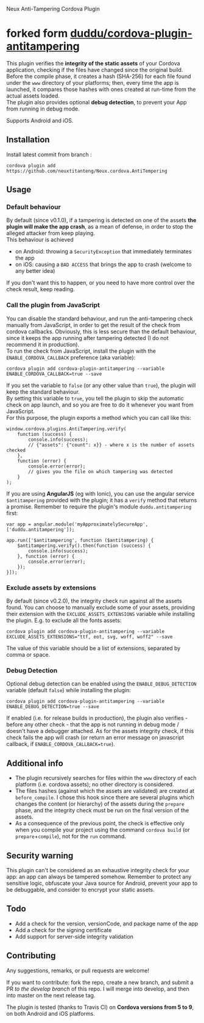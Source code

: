 Neux Anti-Tampering Cordova Plugin

forked form [duddu/cordova-plugin-antitampering](https://github.com/duddu/cordova-plugin-antitampering)
=============================


This plugin verifies the **integrity of the static assets** of your Cordova application, checking if the files have changed since the original build.  
Before the compile phase, it creates a hash (SHA-256) for each file found under the `www` directory of your platforms; then, every time the app is launched, it compares those hashes with ones created at run-time from the actual assets loaded.  
The plugin also provides optional **debug detection**, to prevent your App from running in debug mode.  

Supports Android and iOS.

## Installation

Install latest commit from branch :

    cordova plugin add https://github.com/neuxtitanteng/Neux.cordova.AntiTempering

## Usage

### Default behaviour

By default (since v0.1.0), if a tampering is detected on one of the assets **the plugin will make the app crash**, as a mean of defense, in order to stop the alleged attacker from keep playing.  
This behaviour is achieved
- on Android: throwing a `SecurityException` that immediately terminates the app
- on iOS: causing a `BAD ACCESS` that brings the app to crash (welcome to any better idea)

If you don't want this to happen, or you need to have more control over the check result, keep reading.

### Call the plugin from JavaScript

You can disable the standard behaviour, and run the anti-tampering check manually from JavaScript, in order to get the result of the check from cordova callbacks. Obviously, this is less secure than the default behaviour, since it keeps the app running after tampering detected (I do not recommend it in production).  
To run the check from JavaScript, install the plugin with the `ENABLE_CORDOVA_CALLBACK` preference (aka variable):

    cordova plugin add cordova-plugin-antitampering --variable ENABLE_CORDOVA_CALLBACK=true --save

If you set the variable to `false` (or any other value than `true`), the plugin will keep the standard behaviour.  
By setting this variable to `true`, you tell the plugin to skip the automatic check on app launch, and so you are free to do it whenever you want from JavaScript.  
For this purpose, the plugin exports a method which you can call like this:

    window.cordova.plugins.AntiTampering.verify(
        function (success) {
            console.info(success);
            // {"assets": {"count": x}} - where x is the number of assets checked
        },
        function (error) {
            console.error(error);
            // gives you the file on which tampering was detected
        }
    );

If you are using **AngularJS** (eg with Ionic), you can use the angular service `$antitampering` provided with the plugin; it has a `verify` method that returns a promise. Remember to require the plugin's module `duddu.antitampering` first:

    var app = angular.module('myApproximatelySecureApp', ['duddu.antitampering']);

    app.run(['$antitampering', function ($antitampering) {
        $antitampering.verify().then(function (success) {
            console.info(success);
        }, function (error) {
            console.error(error);
        });
    }]);

### Exclude assets by extensions

By default (since v0.2.0), the integrity check run against all the assets found. You can choose to manually exclude some of your assets, providing their extension with the `EXCLUDE_ASSETS_EXTENSIONS` variable while installing the plugin. E.g. to exclude all the fonts assets:

    cordova plugin add cordova-plugin-antitampering --variable EXCLUDE_ASSETS_EXTENSIONS="ttf, eot, svg, woff, woff2" --save

The value of this variable should be a list of extensions, separated by comma or space. 

### Debug Detection

Optional debug detection can be enabled using the `ENABLE_DEBUG_DETECTION` variable (default `false`) while installing the plugin:

    cordova plugin add cordova-plugin-antitampering --variable ENABLE_DEBUG_DETECTION=true --save

If enabled (i.e. for release builds in production), the plugin also verifies - before any other check - that the app is not running in debug mode / doesn't have a debugger attached. As for the assets integrity check, if this check fails the app will crash (or return an error message on javascript callback, if `ENABLE_CORDOVA_CALLBACK=true`). 

## Additional info

- The plugin recursively searches for files within the `www` directory of each platform (i.e. cordova assets); no other directory is considered.
- The files hashes (against which the assets are validated) are created at `before_compile`. I chose this hook since there are several plugins which changes the content (or hierarchy) of the assets during the `prepare` phase, and the integrity check must be run on the final version of the assets.
- As a consequence of the previous point, the check is effective only when you compile your project using the command `cordova build` (or `prepare`+`compile`), not for the `run` command.

## Security warning

This plugin can't be considered as an exhaustive integrity check for your app: an app can always be tampered somehow. Remember to protect any sensitive logic, obfuscate your Java source for Android, prevent your app to be debuggable, and consider to encrypt your static assets.

## Todo

- Add a check for the version, versionCode, and package name of the app
- Add a check for the signing certificate
- Add support for server-side integrity validation

## Contributing

Any suggestions, remarks, or pull requests are welcome!

If you want to contribute: fork the repo, create a new branch, and submit a PR *to the develop branch* of this repo. I will merge into develop, and then into master on the next release tag.

The plugin is tested (thanks to Travis CI) on **Cordova versions from 5 to 9**, on both Android and iOS platforms.
